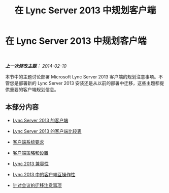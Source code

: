 ﻿---
title: 在 Lync Server 2013 中规划客户端
TOCTitle: 在 Lync Server 2013 中规划客户端
ms:assetid: 0a99b421-0d7c-41f1-9276-a18beeca86fc
ms:mtpsurl: https://technet.microsoft.com/zh-cn/library/Gg398155(v=OCS.15)
ms:contentKeyID: 49311946
ms.date: 05/19/2016
mtps_version: v=OCS.15
ms.translationtype: HT
---

# 在 Lync Server 2013 中规划客户端

 

_**上一次修改主题：** 2014-02-10_

本节中的主题讨论部署 Microsoft Lync Server 2013 客户端的规划注意事项。不管您是部署新的 Lync Server 2013 安装还是从以前的部署中迁移，这些主题都提供重要的客户端规划信息。

## 本部分内容

  - [Lync Server 2013 的客户端](lync-server-2013-clients.md)

  - [Lync Server 2013 的客户端比较表](lync-server-2013-desktop-client-comparison-tables.md)

  - [客户端系统要求](lync-server-2013-client-system-requirements.md)

  - [客户端策略和设置](lync-server-2013-client-policies-and-settings.md)

  - [Lync 2013 兼容性](lync-server-2013-lync-2013-compatibility.md)

  - [Lync 2013 中的客户端互操作性](lync-server-2013-client-interoperability-in-lync-2013.md)

  - [针对会议的迁移注意事项](lync-server-2013-migration-considerations-for-meetings.md)

